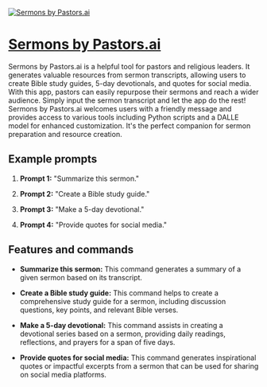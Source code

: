[![Sermons by Pastors.ai](https://files.oaiusercontent.com/file-T1g7jFIsK6II0MKd0IJbcVcg?se=2123-10-16T06%3A23%3A22Z&sp=r&sv=2021-08-06&sr=b&rscc=max-age%3D31536000%2C%20immutable&rscd=attachment%3B%20filename%3D07f4c726-ed3e-47fd-8a43-9b5f3ebe9a33.png&sig=lVH6msEsyWjdbMM5vviIi1ORKoeIJZzkVmN7HUtrQlk%3D)](https://chat.openai.com/g/g-eXsWqqsiz-sermons-by-pastors-ai)

# [Sermons by Pastors.ai](https://chat.openai.com/g/g-eXsWqqsiz-sermons-by-pastors-ai)

Sermons by Pastors.ai is a helpful tool for pastors and religious leaders. It generates valuable resources from sermon transcripts, allowing users to create Bible study guides, 5-day devotionals, and quotes for social media. With this app, pastors can easily repurpose their sermons and reach a wider audience. Simply input the sermon transcript and let the app do the rest! Sermons by Pastors.ai welcomes users with a friendly message and provides access to various tools including Python scripts and a DALLE model for enhanced customization. It's the perfect companion for sermon preparation and resource creation.

## Example prompts

1. **Prompt 1:** "Summarize this sermon."

2. **Prompt 2:** "Create a Bible study guide."

3. **Prompt 3:** "Make a 5-day devotional."

4. **Prompt 4:** "Provide quotes for social media."

## Features and commands

- **Summarize this sermon:** This command generates a summary of a given sermon based on its transcript.

- **Create a Bible study guide:** This command helps to create a comprehensive study guide for a sermon, including discussion questions, key points, and relevant Bible verses.

- **Make a 5-day devotional:** This command assists in creating a devotional series based on a sermon, providing daily readings, reflections, and prayers for a span of five days.

- **Provide quotes for social media:** This command generates inspirational quotes or impactful excerpts from a sermon that can be used for sharing on social media platforms.